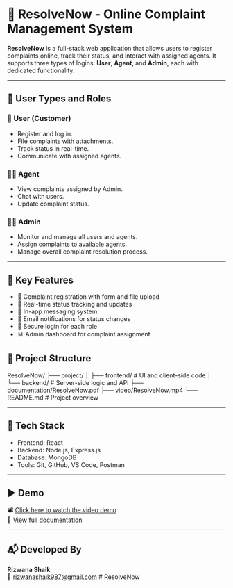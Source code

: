 # 📌 ResolveNow - Online Complaint Management System

**ResolveNow** is a full-stack web application that allows users to register complaints online, track their status, and interact with assigned agents. It supports three types of logins: **User**, **Agent**, and **Admin**, each with dedicated functionality.

---

## 👤 User Types and Roles

### 🧑 User (Customer)
- Register and log in.
- File complaints with attachments.
- Track status in real-time.
- Communicate with assigned agents.

### 🧑‍💼 Agent
- View complaints assigned by Admin.
- Chat with users.
- Update complaint status.

### 👩‍💼 Admin
- Monitor and manage all users and agents.
- Assign complaints to available agents.
- Manage overall complaint resolution process.

---

## 🧩 Key Features

- 📄 Complaint registration with form and file upload
- 🔄 Real-time status tracking and updates
- 💬 In-app messaging system
- 📧 Email notifications for status changes
- 🔐 Secure login for each role
- 📊 Admin dashboard for complaint assignment

## 📂 Project Structure

ResolveNow/
├── project/
│ ├── frontend/ # UI and client-side code
│ └── backend/ # Server-side logic and API
├── documentation/ResolveNow.pdf
├── video/ResolveNow.mp4
└── README.md # Project overview


---

## 🧰 Tech Stack

- Frontend: React
- Backend: Node.js, Express.js
- Database: MongoDB
- Tools: Git, GitHub, VS Code, Postman

---

## ▶️ Demo

📽️ [Click here to watch the video demo](./video/ResolveNow.mp4)  
📄 [View full documentation](./documentation/ResolveNow.pdf)

---

## 📬 Developed By

**Rizwana Shaik**  
📧 [rizwanashaik987@gmail.com](mailto:rizwanashaik987@gmail.com)
#   R e s o l v e N o w  
 